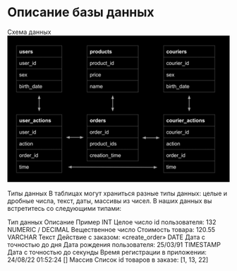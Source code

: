 # Описание базы данных

Схема данных
![Схема данных](https://github.com/Dariya1105/portfolio/blob/main/2023_01_24_214337_negate.jpeg)

Типы данных
В таблицах могут храниться разные типы данных: целые и дробные числа, текст, даты, массивы из чисел. В наших данных вы встретитесь со следующими типами:

Тип данных	Описание	Пример
INT	Целое число	id пользователя: 132
NUMERIC / DECIMAL	Вещественное число	Стоимость товара: 120.55
VARCHAR	Текст	Действие с заказом: «create_order»
DATE	Дата с точностью до дня	Дата рождения пользователя: 25/03/91
TIMESTAMP	Дата с точностью до секунды	Время регистрации в приложении: 24/08/22 01:52:24
[]	Массив	Список id товаров в заказе: [1, 13, 22]
